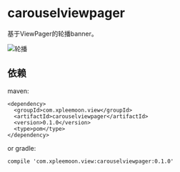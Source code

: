 # carouselviewpager

基于ViewPager的轮播banner。

![轮播](https://github.com/xpleemoon/carouselviewpager/blob/master/art/carousel.gif?raw=true)

## 依赖

maven:

```
<dependency>
  <groupId>com.xpleemoon.view</groupId>
  <artifactId>carouselviewpager</artifactId>
  <version>0.1.0</version>
  <type>pom</type>
</dependency>
```

or gradle:

```
compile 'com.xpleemoon.view:carouselviewpager:0.1.0'
```
